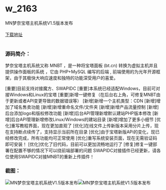 # w_2163
MN梦奈宝塔主机系统V1.5版本发布
<br/></br>
[下载地址](https://www.uuid2.com/2163.html "下载地址")
<br/></br>
<h3>源码简介：</h3>
<p>梦奈宝塔主机系统又称 MNBT ，是一种将宝塔面板 (bt.cn) 转换为虚拟主机并且提供操作面板的系统 ，它由 PHP+MySQL 编写的后端 , 前端使用的为光年开源框架，由于其极快大响应速度和独特的功能深受用户的喜爱。<p>
<p>[重要]目前支持对接魔方、SWAPIDC
[重要]本系统已经适配Windows，目前可对接Windows和Linux的宝塔
[重要]新增一键修复（在后台右上角，可修复MNBT由于更新或者API变更导致的数据错误等）
[新增]新增一个主机类型：CDN
[新增]增加了域名售卖功能
[新增]新增重命名文件/文件夹
[新增]新增产品流量控制
[新增]后台添加logo和版权修改功能
[新增]后台API管理新增默认建站PHP版本修改
[新增]后台API管理新增修改Linux/Windows的建站目录
[新增]增加了更多小细节
[优化]重写教程界面，现在更加直观了
[优化]在线文件上传新版本采用分片上传，现在支持断点续传了，支持显示当前所在目录
[优化]由于宝塔新版APi的变化，现已经修改完成，所有功能均可正常使用
[优化]重写系统安装页面，现在无需验证码即可安装！
[优化]优化了旧代码，目前可以更加流畅地运行了
[修复]修复一键部署在配置不够的情况下可以绕前端部署的问题
SWAPIDC对接插件已经更新，请各位使用SWAPIDC对接MNBT的重新上传插件！<p>
<h3>截图：</h3>
<img src="https://www.uuid2.com/wp-content/uploads/img/202206/e36e94a553.png" alt="MN梦奈宝塔主机系统V1.5版本发布"><img src="https://www.uuid2.com/wp-content/uploads/img/202206/3ba215f779.png" alt="MN梦奈宝塔主机系统V1.5版本发布">
